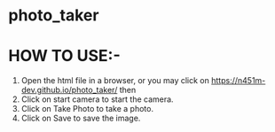 # photo_taker


# HOW TO USE:-

1. Open the html file in a browser, or you may click on https://n451m-dev.github.io/photo_taker/ then
2. Click on start camera to start the camera.  
3. Click on Take Photo to take a photo.  
4. Click on Save to save the image.
